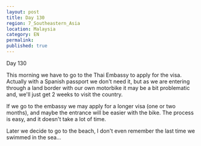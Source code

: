 ```yaml
---
layout: post
title: Day 130
region: 7_Southeastern_Asia
location: Malaysia
category: EN
permalink:
published: true
---
```

Day 130

This morning we have to go to the Thai Embassy to apply for the visa. Actually with a Spanish passport we don't need it, but as we are entering through a land border with our own motorbike it may be a bit problematic and, we'll just get 2 weeks to visit the country. 

If we go to the embassy we may apply for a longer visa (one or two months), and maybe the entrance will be easier with the bike. The process is easy, and it doesn't take a lot of time. 

Later we decide to go to the beach, I don't even remember the last time we swimmed in the sea...

<p><a
href="https://lh3.googleusercontent.com/dVFnl0O2LkkD9wVecxtlilibvAgEHMqvu9l2FqhE1MfZDFZ9zJVMZPKaVToiVzmaEXIQJccixySgACeOxXvPU1GhKaSZb4qv8i0BND2wwIHHFcSOv45BHoub57fzdnpApMN_iYJVDi841lRaY-uNf84OcRo2pdZqSfobOw8enTKAZM9amY25W6MkWADB6GIF8dSTkpii-ki0q3UxZATNVaao3xWR2hShAVBlZG0hdjvEb_iZYx4Q4HKO3IgQNj92S9VlPEQ6paWAMC6pFKWZ2P3OG4VGWLfqB-JYTd1x4e00NnFbBkKoo3qtsRpbuFKPI8u_0DMifdus15CljiYScxez_wMApSYzr1seZh_syVWj0glLaMKgyJVA7wvvyU-DdFQrXHIuu9hsFRYE1lvd1dya5EfxeXSYP-FuI7il0iRCwYDzP11W2ijibtbzUzDii4KR5e3g_cxTtPbbF5tu9fS6Zj-DkqPCM5_25TRAwui0GrfyszoqAtHuXjAaqpp6wBBhsnWCLdBLtqO5alXXUFj__JcrIG3Q2JXVB20QcvOo6N0CvLaO5oWvxj2JItv74STj0wzghE9nf1Zz8cTUqxpqbAksCJ5yaCpMV1p8zO3u_lI7iir7qTv9n6hJdq4Zyu9V3itxROTe7fxTLa9xOWdDSk-zW7oKXFcbTxwRyRU-NdNDEqrIBom4A-rUPw3n6ABQM2K_jdoJU8mK41U=w669-h502-no"><img 
src="https://lh3.googleusercontent.com/dVFnl0O2LkkD9wVecxtlilibvAgEHMqvu9l2FqhE1MfZDFZ9zJVMZPKaVToiVzmaEXIQJccixySgACeOxXvPU1GhKaSZb4qv8i0BND2wwIHHFcSOv45BHoub57fzdnpApMN_iYJVDi841lRaY-uNf84OcRo2pdZqSfobOw8enTKAZM9amY25W6MkWADB6GIF8dSTkpii-ki0q3UxZATNVaao3xWR2hShAVBlZG0hdjvEb_iZYx4Q4HKO3IgQNj92S9VlPEQ6paWAMC6pFKWZ2P3OG4VGWLfqB-JYTd1x4e00NnFbBkKoo3qtsRpbuFKPI8u_0DMifdus15CljiYScxez_wMApSYzr1seZh_syVWj0glLaMKgyJVA7wvvyU-DdFQrXHIuu9hsFRYE1lvd1dya5EfxeXSYP-FuI7il0iRCwYDzP11W2ijibtbzUzDii4KR5e3g_cxTtPbbF5tu9fS6Zj-DkqPCM5_25TRAwui0GrfyszoqAtHuXjAaqpp6wBBhsnWCLdBLtqO5alXXUFj__JcrIG3Q2JXVB20QcvOo6N0CvLaO5oWvxj2JItv74STj0wzghE9nf1Zz8cTUqxpqbAksCJ5yaCpMV1p8zO3u_lI7iir7qTv9n6hJdq4Zyu9V3itxROTe7fxTLa9xOWdDSk-zW7oKXFcbTxwRyRU-NdNDEqrIBom4A-rUPw3n6ABQM2K_jdoJU8mK41U=w669-h502-no" class="oversize" alt=""></a></p>

<p><a
href="https://lh3.googleusercontent.com/94v5LDEufcKjY1vTWahRW7pZeiYkPiH40xURlokdCYkU3q3f7lsKwAeSa-qQh_vOO-4gAfLkx8NZ4I_ATRajfTLe-TodVGPUdYNzPQ--oY-D_qOMQvgN8XSor4e2WwF5Yt9PkiEssz828IQTS2fOhuTS6PzVf8T_sBaKojkJLNU8K8nrLJxFEbjXPaq4kEZi2GirmxiOtjS1x24TkEMslPtMUq4qjdn9H5LXsgFwayU4GyRytC3qQEepRQV22TMtiVldsSo2FirCaJ9Ed8E1Wl6g_V-tX6W-q26OjNZQNDAnWlDJZxB81x6oZ-wRTT4yV8ocS-bfFEKuXoJHtEEs5R8pbeCW5k-KzJLELGta2n3fc-XnDc4d9QOEAXgJOj0C_Y76gXKWd-haIm4x2cpSeyBSKRXR-jsySDQrUwfWpki9j15Jpigc8-DYLU702aikafsvn_hkhaShn2lDgmyVz5McSrjnS3J6x7fKjfsNj1In8xgH1bzq5x4Gnl0ZqKJY7XrnUQQVfV3Ipa0nKLU_fQs2QriuM34kPHkNZftqRG4BECxUOK7beTsBu8jhEnVGJXnSMBw46bE-ACNIwCeaQdA39IR81d50veCC9Esp5zCERxOMgWUPb--dOSRuzODivL9mtplK0uuJi2rkS2e9yfkLZ3FLGoesAzrvS4yzWT0DL6Hd0JLocvAwtJaAeJ0F7T04eqXRZbpcoE1U23k=w669-h502-no"><img 
src="https://lh3.googleusercontent.com/94v5LDEufcKjY1vTWahRW7pZeiYkPiH40xURlokdCYkU3q3f7lsKwAeSa-qQh_vOO-4gAfLkx8NZ4I_ATRajfTLe-TodVGPUdYNzPQ--oY-D_qOMQvgN8XSor4e2WwF5Yt9PkiEssz828IQTS2fOhuTS6PzVf8T_sBaKojkJLNU8K8nrLJxFEbjXPaq4kEZi2GirmxiOtjS1x24TkEMslPtMUq4qjdn9H5LXsgFwayU4GyRytC3qQEepRQV22TMtiVldsSo2FirCaJ9Ed8E1Wl6g_V-tX6W-q26OjNZQNDAnWlDJZxB81x6oZ-wRTT4yV8ocS-bfFEKuXoJHtEEs5R8pbeCW5k-KzJLELGta2n3fc-XnDc4d9QOEAXgJOj0C_Y76gXKWd-haIm4x2cpSeyBSKRXR-jsySDQrUwfWpki9j15Jpigc8-DYLU702aikafsvn_hkhaShn2lDgmyVz5McSrjnS3J6x7fKjfsNj1In8xgH1bzq5x4Gnl0ZqKJY7XrnUQQVfV3Ipa0nKLU_fQs2QriuM34kPHkNZftqRG4BECxUOK7beTsBu8jhEnVGJXnSMBw46bE-ACNIwCeaQdA39IR81d50veCC9Esp5zCERxOMgWUPb--dOSRuzODivL9mtplK0uuJi2rkS2e9yfkLZ3FLGoesAzrvS4yzWT0DL6Hd0JLocvAwtJaAeJ0F7T04eqXRZbpcoE1U23k=w669-h502-no" class="oversize" alt=""></a></p>

<p><a
href="https://lh3.googleusercontent.com/QkGb214pWoPQmwwZ5Y4N3ZWCnAcIyRAbcC1SAddPczvH5bBSmNkVwIkhFSYzoyyVuC-_ksEWc24cO0_1chvhfQnCt1QSahqKcjUKfve0eHf0OHWT5vxSja8XDsnDFb9UugGC0FvEg7wwlegShnACbzAj1pZ2XK-Srg10Z9ba8wSEAsRz_gn9AWa63QsP0h-WIs8vNZ-559nj9knSyIYOLmQBpELpPfke_rjwYKFlqo137NEZuUYlZlmcBPpxFTpb9TPXYYQvM1VEiwAJkBoqtT6RQMiFi6LPu093x5lHGRzBBzGzOJvB3CKjvWa0_IFoNxieNqjng_sXB6Cv8S1inBYBdYzD_ZHCHUsg1AoaGUwLFz7OB7n4ekg2x7DNlrrhPGMahDmONHdo4Mu0mgleQ960XW4yF5130Ouxm2GL7iFQXotX5AfrABGsUaRpMX3xU8qwxFr2Y_sKjnx2lyqlDqczl0intvDG7As7spREx366KVlXZfLp5yJo6DPzgVGSE7WW4UlykwmCx9ysQXAXHn3M6VJh7O4jEDgy_NWom6ldKndGrcuYpFeKOkpVUqORUq19nb2G_JfVg31nSNx0mH4XRFvK3_jnrl5to7Ua9FU_KUZ_ayADPcEQnzlbnPP_IBRkBpIUKPFUB5Y3GulNx7eg_j4_AgcaHged5gXzrjoou3ySxEgjrjWwQUdAXwVECVBd8cKMueKVV3cpk3o=w669-h502-no"><img 
src="https://lh3.googleusercontent.com/QkGb214pWoPQmwwZ5Y4N3ZWCnAcIyRAbcC1SAddPczvH5bBSmNkVwIkhFSYzoyyVuC-_ksEWc24cO0_1chvhfQnCt1QSahqKcjUKfve0eHf0OHWT5vxSja8XDsnDFb9UugGC0FvEg7wwlegShnACbzAj1pZ2XK-Srg10Z9ba8wSEAsRz_gn9AWa63QsP0h-WIs8vNZ-559nj9knSyIYOLmQBpELpPfke_rjwYKFlqo137NEZuUYlZlmcBPpxFTpb9TPXYYQvM1VEiwAJkBoqtT6RQMiFi6LPu093x5lHGRzBBzGzOJvB3CKjvWa0_IFoNxieNqjng_sXB6Cv8S1inBYBdYzD_ZHCHUsg1AoaGUwLFz7OB7n4ekg2x7DNlrrhPGMahDmONHdo4Mu0mgleQ960XW4yF5130Ouxm2GL7iFQXotX5AfrABGsUaRpMX3xU8qwxFr2Y_sKjnx2lyqlDqczl0intvDG7As7spREx366KVlXZfLp5yJo6DPzgVGSE7WW4UlykwmCx9ysQXAXHn3M6VJh7O4jEDgy_NWom6ldKndGrcuYpFeKOkpVUqORUq19nb2G_JfVg31nSNx0mH4XRFvK3_jnrl5to7Ua9FU_KUZ_ayADPcEQnzlbnPP_IBRkBpIUKPFUB5Y3GulNx7eg_j4_AgcaHged5gXzrjoou3ySxEgjrjWwQUdAXwVECVBd8cKMueKVV3cpk3o=w669-h502-no" class="oversize" alt=""></a></p>

<p><a
href="https://lh3.googleusercontent.com/MixkDd4bFbR3wjZGeGQDpQqyFzWrudlXBWzLlC86wV2kMe0NfFA7aCEDmt8WqtlSp5370RIw0tlVm0XXk3FCdHn_5JwUQq7jsSDcS2drsIobNu8M-ZGO6oHM_6-ySUbVlBILntzwS5K1L7DDLCe1boMKfsxY5ZqzbqwoOAcwwD_7V7M86dJdsVKPwYhLqXh7TeHXaJSuqGI-QhiBwev40ecDqD0USeqJCy0qWX4ympLNJaxsX_RjeMGQ73yVLxFnd7-N6V1_zTmZl8apm4E1eiWoEr9HbhHU3NGGnbW00f8v6-9cVmzQz6b66iuawkUO7kfSXInlA0oKe18E5rxBF8OiMY1uXyA7QcoLuNjdHI2rM5teA24Qq0lNdlfeHJZhyhGIWmvCNrKZlfx4VtydBxSXso2JsW5-RMyjwJknB5Dm0W-zpD3BqpC3bGPFcIhwKuHyEmHv2Kz9n-meuODFYyV-Q7JHLXp9_AqLOqZncrysenkNxBVm2LekLI5Fue3J378nUeLSrluJse4Q2V86I5o-KxN4reblDKB4A_6LsB9eD13avhsz_ZWfHPmujZtRywXgVq2WvriWC7Ikhj9jhpY6-dxMHS7-lFSNEsJMh0HnQ9dUtJIXtOZSUHUKDrimwJo40ykIWb_0W0O8j8734VbF_f7-9kRVrzSfjMb1atIKTYwIbVEru6VIjlrLVoKcLT_eWvaIzOCqa9SqxNI=w836-h627-no"><img 
src="https://lh3.googleusercontent.com/MixkDd4bFbR3wjZGeGQDpQqyFzWrudlXBWzLlC86wV2kMe0NfFA7aCEDmt8WqtlSp5370RIw0tlVm0XXk3FCdHn_5JwUQq7jsSDcS2drsIobNu8M-ZGO6oHM_6-ySUbVlBILntzwS5K1L7DDLCe1boMKfsxY5ZqzbqwoOAcwwD_7V7M86dJdsVKPwYhLqXh7TeHXaJSuqGI-QhiBwev40ecDqD0USeqJCy0qWX4ympLNJaxsX_RjeMGQ73yVLxFnd7-N6V1_zTmZl8apm4E1eiWoEr9HbhHU3NGGnbW00f8v6-9cVmzQz6b66iuawkUO7kfSXInlA0oKe18E5rxBF8OiMY1uXyA7QcoLuNjdHI2rM5teA24Qq0lNdlfeHJZhyhGIWmvCNrKZlfx4VtydBxSXso2JsW5-RMyjwJknB5Dm0W-zpD3BqpC3bGPFcIhwKuHyEmHv2Kz9n-meuODFYyV-Q7JHLXp9_AqLOqZncrysenkNxBVm2LekLI5Fue3J378nUeLSrluJse4Q2V86I5o-KxN4reblDKB4A_6LsB9eD13avhsz_ZWfHPmujZtRywXgVq2WvriWC7Ikhj9jhpY6-dxMHS7-lFSNEsJMh0HnQ9dUtJIXtOZSUHUKDrimwJo40ykIWb_0W0O8j8734VbF_f7-9kRVrzSfjMb1atIKTYwIbVEru6VIjlrLVoKcLT_eWvaIzOCqa9SqxNI=w836-h627-no" class="oversize" alt=""></a></p>

